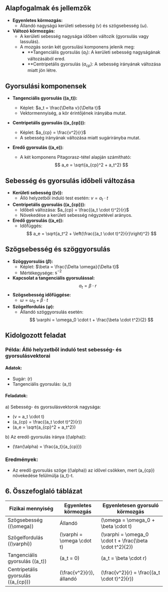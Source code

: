 ## Alapfogalmak és jellemzők
- **Egyenletes körmozgás:**
  - Állandó nagyságú kerületi sebesség (v) és szögsebesség (ω).
- **Változó körmozgás:**
  - A kerületi sebesség nagysága időben változik (gyorsulás vagy lassulás).
  - A mozgás során két gyorsulási komponens jelenik meg:
    - **Tangenciális gyorsulás $(a_t)$: A kerületi sebesség nagyságának változásából ered.
    - **Centripetális gyorsulás $(a_{cp})$: A sebesség irányának változása miatt jön létre.

## Gyorsulási komponensek
- **Tangenciális gyorsulás (\(a_t\)):**
  - Képlet: $a_t = \frac{\Delta v}{\Delta t}$
  - Vektormennyiség, a kör érintőjének irányába mutat.
- **Centripetális gyorsulás (\(a_{cp}\)):**
  - Képlet: $a_{cp} = \frac{v^2}{r}$
  - A sebesség irányának változása miatt sugárirányba mutat.

- **Eredő gyorsulás (\(a_e\)):**
  - A két komponens Pitagorasz-tétel alapján számítható:
    $$
    a_e = \sqrt{a_{cp}^2 + a_t^2}
    $$

## Sebesség és gyorsulás időbeli változása
- **Kerületi sebesség (\(v\)):**
  - Álló helyzetből induló test esetén: $v = a_t \cdot t$
- **Centripetális gyorsulás (\(a_{cp}\)):**
  - Időbeli változása: $a_{cp} = \frac{(a_t \cdot t)^2}{r}$
  - Növekedése a kerületi sebesség négyzetével arányos.
- **Eredő gyorsulás (\(a_e\)):**
  - Időfüggés: 
    $$
    a_e = \sqrt{a_t^2 + \left(\frac{(a_t \cdot t)^2}{r}\right)^2}
    $$

## Szögsebesség és szöggyorsulás
- **Szöggyorsulás ($\beta$):**
  - Képlet: $\beta = \frac{\Delta \omega}{\Delta t}$
  - Mértékegysége: $\mathrm{s^{-2}}$
- **Kapcsolat a tangenciális gyorsulással:**
  $$
  a_t = \beta \cdot r
  $$
- **Szögsebesség időfüggése:**
  - $\omega = \omega_0 + \beta \cdot t$
- **Szögelfordulás ($\varphi$):**
  - Állandó szöggyorsulás esetén:
    $$
    \varphi = \omega_0 \cdot t + \frac{\beta \cdot t^2}{2}
    $$

## Kidolgozott feladat
### Példa: Álló helyzetből induló test sebesség- és gyorsulásvektorai
#### **Adatok:**
- Sugár: \(r\)
- Tangenciális gyorsulás: \(a_t\)

#### **Feladatok:**
a) Sebesség- és gyorsulásvektorok nagysága:
- \(v = a_t \cdot t\)
- \(a_{cp} = \frac{(a_t \cdot t)^2}{r}\)
- \(a_e = \sqrt{a_{cp}^2 + a_t^2}\)

b) Az eredő gyorsulás iránya (\(\alpha\)):
- \(\tan(\alpha) = \frac{a_t}{a_{cp}}\)

### **Eredmények:**
- Az eredő gyorsulás szöge (\(\alpha\)) az idővel csökken, mert \(a_{cp}\) növekedése felülmúlja \(a_t\)-t.

## 6. **Összefoglaló táblázat**
| **Fizikai mennyiség** | **Egyenletes körmozgás**            | **Egyenletesen gyorsuló körmozgás**            |
|-----------------------|------------------------------------|----------------------------------------------|
| Szögsebesség (\(\omega\)) | Állandó                          | \(\omega = \omega_0 + \beta \cdot t\)        |
| Szögelfordulás (\(\varphi\)) | \(\varphi = \omega \cdot t\)       | \(\varphi = \omega_0 \cdot t + \frac{\beta \cdot t^2}{2}\) |
| Tangenciális gyorsulás (\(a_t\)) | \(a_t = 0\)                     | \(a_t = \beta \cdot r\)                      |
| Centripetális gyorsulás (\(a_{cp}\)) | \(\frac{v^2}{r}\), állandó         | \(\frac{v^2}{r} = \frac{(a_t \cdot t)^2}{r}\) |